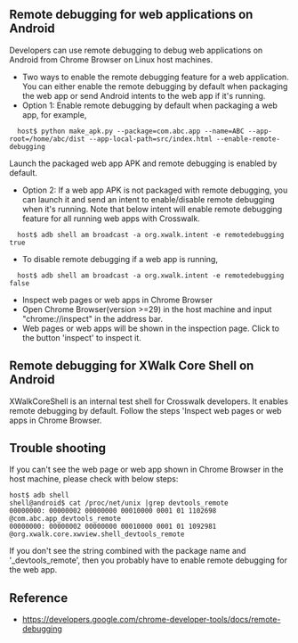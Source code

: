 ## Remote debugging for web applications on Android
Developers can use remote debugging to debug web applications on Android from Chrome Browser on Linux host machines.
 * Two ways to enable the remote debugging feature for a web application. You can either enable the remote debugging by default when packaging the web app or send Android intents to the web app if it's running.
  * Option 1: Enable remote debugging by default when packaging a web app, for example,
```
  host$ python make_apk.py --package=com.abc.app --name=ABC --app-root=/home/abc/dist --app-local-path=src/index.html --enable-remote-debugging
```
  Launch the packaged web app APK and remote debugging is enabled by default.
  * Option 2: If a web app APK is not packaged with remote debugging, you can launch it and send an intent to enable/disable remote debugging when it's running. Note that below intent will enable remote debugging feature for all running web apps with Crosswalk.
```
  host$ adb shell am broadcast -a org.xwalk.intent -e remotedebugging true  
```
  * To disable remote debugging if a web app is running,
```
  host$ adb shell am broadcast -a org.xwalk.intent -e remotedebugging false
```
 * Inspect web pages or web apps in Chrome Browser
  * Open Chrome Browser(version >=29) in the host machine and input "chrome://inspect" in the address bar.
  * Web pages or web apps will be shown in the inspection page. Click to the button 'inspect' to inspect it.

## Remote debugging for XWalk Core Shell on Android
XWalkCoreShell is an internal test shell for Crosswalk developers. It enables remote debugging by default. 
Follow the steps 'Inspect web pages or web apps in Chrome Browser.

## Trouble shooting
If you can't see the web page or web app shown in Chrome Browser in the host machine, please check with below steps:
```
host$ adb shell 
shell@android$ cat /proc/net/unix |grep devtools_remote
00000000: 00000002 00000000 00010000 0001 01 1102698 @com.abc.app_devtools_remote
00000000: 00000002 00000000 00010000 0001 01 1092981 @org.xwalk.core.xwview.shell_devtools_remote
```
If you don't see the string combined with the package name and '_devtools_remote', then you probably have to enable remote debugging for the web app.

## Reference
* https://developers.google.com/chrome-developer-tools/docs/remote-debugging